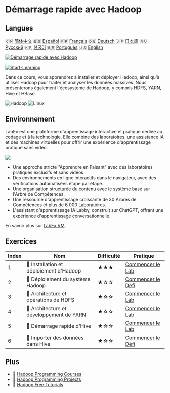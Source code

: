# Démarrage rapide avec Hadoop

## Langues

🇨🇳 [简体中文](README_zh.md) 🇪🇸 [Español](README_es.md) 🇫🇷 [Français](README_fr.md) 🇩🇪 [Deutsch](README_de.md) 🇯🇵 [日本語](README_ja.md) 🇷🇺 [Русский](README_ru.md) 🇰🇷 [한국어](README_ko.md) 🇧🇷 [Português](README_pt.md) 🇺🇸 [English](README.md) 

[![Démarrage rapide avec Hadoop](https://cover-creator.labex.io/quick-start-with-hadoop.png?lang=fr)](https://labex.io/fr/courses/quick-start-with-hadoop)

[![Start-Learning](https://img.shields.io/badge/Start-Learning-whitesmoke?style=for-the-badge)](https://labex.io/fr/courses/quick-start-with-hadoop)

Dans ce cours, vous apprendrez à installer et déployer Hadoop, ainsi qu'à utiliser Hadoop pour traiter et analyser les données massives. Nous présenterons également l'écosystème de Hadoop, y compris HDFS, YARN, Hive et HBase.

![Hadoop](https://img.shields.io/badge/Hadoop-whitesmoke?style=for-the-badge&logo=hadoop)
![Linux](https://img.shields.io/badge/Linux-whitesmoke?style=for-the-badge&logo=linux)


## Environnement

LabEx est une plateforme d'apprentissage interactive et pratique dédiée au codage et à la technologie. Elle combine des laboratoires, une assistance IA et des machines virtuelles pour offrir une expérience d'apprentissage pratique sans vidéo.

![](https://tutorial-screenshot.getvm.io/images/vm-1725247253.png)

- Une approche stricte "Apprendre en Faisant" avec des laboratoires pratiques exclusifs et sans vidéos.
- Des environnements en ligne interactifs dans le navigateur, avec des vérifications automatisées étape par étape.
- Une organisation structurée du contenu avec le système basé sur l'Arbre de Compétences.
- Une ressource d'apprentissage croissante de 30 Arbres de Compétences et plus de 6 000 Laboratoires.
- L'assistant d'apprentissage IA Labby, construit sur ChatGPT, offrant une expérience d'apprentissage conversationnelle.

En savoir plus sur [LabEx VM](https://support.labex.io/using-labex/virtual-machine).

## Exercices

|   Index | Nom                                      | Difficulté   | Pratique                                                                                                                       |
|---------|------------------------------------------|--------------|--------------------------------------------------------------------------------------------------------------------------------|
|       1 | 📖 Installation et déploiement d'Hadoop  | ★★★          | <a target='_blank' href='https://labex.io/fr/tutorials/linux-hadoop-installation-and-deployment-272321'>Commencer le Lab</a>   |
|       2 | 🎯 Déploiement du système Hadoop         | ★☆☆          | <a target='_blank' href='https://labex.io/fr/labs/hadoop-hadoop-system-deployment-272365'>Commencer le Défi</a>                |
|       3 | 📖 Architecture et opérations de HDFS    | ★☆☆          | <a target='_blank' href='https://labex.io/fr/tutorials/hadoop-architecture-and-operations-of-hdfs-272320'>Commencer le Lab</a> |
|       4 | 📖 Architecture et développement de YARN | ★☆☆          | <a target='_blank' href='https://labex.io/fr/tutorials/linux-yarn-architecture-and-development-272324'>Commencer le Lab</a>    |
|       5 | 📖 Démarrage rapide d'Hive               | ★☆☆          | <a target='_blank' href='https://labex.io/fr/tutorials/linux-quick-start-to-hive-272323'>Commencer le Lab</a>                  |
|       6 | 🎯 Importer des données dans Hive        | ★☆☆          | <a target='_blank' href='https://labex.io/fr/labs/import-data-to-hive-272367'>Commencer le Défi</a>                            |

## Plus

- 🔗 [Hadoop Programming Courses](https://github.com/labex-labs/awesome-programming-courses)
- 🔗 [Hadoop Programming Projects](https://github.com/labex-labs/awesome-programming-projects)
- 🔗 [Hadoop Free Tutorials](https://github.com/labex-labs/hadoop-free-tutorials)

